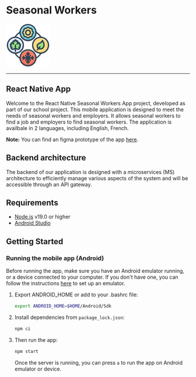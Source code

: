 # Seasonal Workers

<img alt="logo" src="Documentation/assets/logo.png" width=120 />

---

## React Native App

Welcome to the React Native Seasonal Workers App project, developed as part of our school project. This mobile application is designed to meet the needs of seasonal workers and employers. It allows seasonal workers to find a job and employers to find seasonal workers. The application is availbale in 2 languages, including English, French.

**Note:** You can find an figma prototype of the app [here](https://www.figma.com/file/CkqaUII8RfNxNRs2pIAQil/Seasonal?type=design&node-id=0%3A1&mode=design&t=dnVQFbKSWEO0DaKg-1).

## Backend architecture

The backend of our application is designed with a microservices (MS) architecture to efficiently manage various aspects of the system and will be accessible through an API gateway.

## Requirements

- [Node.js](https://nodejs.org/en/) v19.0 or higher
- [Android Studio](https://developer.android.com/studio)

## Getting Started

### Running the mobile app (Android)

Before running the app, make sure you have an Android emulator running, or a device connected to your computer. If you don't have one, you can follow the instructions [here](https://developer.android.com/studio/run/emulator) to set up an emulator.

1. Export ANDROID_HOME or add to your .bashrc file:

   ```bash
   export ANDROID_HOME=$HOME/Android/Sdk
   ```

2. Install dependencies from `package_lock.json`:

   ```bash
   npm ci
   ```

3. Then run the app:

   ```bash
   npm start
   ```

   Once the server is running, you can press `a` to run the app on Android emulator or device.
